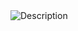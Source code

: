 

<img src="https://drive.google.com/uc?export=download&id=1o9TUVYYxu8MmBwI8PLggrVGePV7hbCXL" alt="Description" style="max-width: 100%; height: auto;" />
